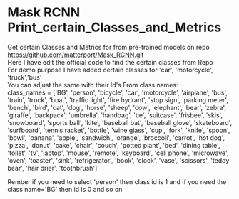 # Mask RCNN Print_certain_Classes_and_Metrics
Get certain Classes and Metrics for from pre-trained models on repo https://github.com/matterport/Mask_RCNN.git<br/>
Here I have edit the official code to find the certain classes from <a src='https://github.com/matterport/Mask_RCNN.git'>Repo<a/><br/>
For demo purpose I have added certain classes for 'car', 'motorcycle', 'truck','bus'<br/>
You can adjust the same with their Id's From class names:<br/>
class_names = ['BG', 'person', 'bicycle', 'car', 'motorcycle', 'airplane',
               'bus', 'train', 'truck', 'boat', 'traffic light',
               'fire hydrant', 'stop sign', 'parking meter', 'bench', 'bird',
               'cat', 'dog', 'horse', 'sheep', 'cow', 'elephant', 'bear',
               'zebra', 'giraffe', 'backpack', 'umbrella', 'handbag', 'tie',
               'suitcase', 'frisbee', 'skis', 'snowboard', 'sports ball',
               'kite', 'baseball bat', 'baseball glove', 'skateboard',
               'surfboard', 'tennis racket', 'bottle', 'wine glass', 'cup',
               'fork', 'knife', 'spoon', 'bowl', 'banana', 'apple',
               'sandwich', 'orange', 'broccoli', 'carrot', 'hot dog', 'pizza',
               'donut', 'cake', 'chair', 'couch', 'potted plant', 'bed',
               'dining table', 'toilet', 'tv', 'laptop', 'mouse', 'remote',
               'keyboard', 'cell phone', 'microwave', 'oven', 'toaster',
               'sink', 'refrigerator', 'book', 'clock', 'vase', 'scissors',
               'teddy bear', 'hair drier', 'toothbrush']<br/>
               
Rember if you need to select 'person' then class id is 1 and if you need the class name='BG' then id is 0 and so on
